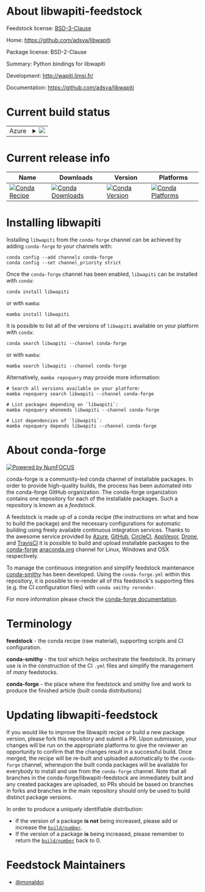 About libwapiti-feedstock
=========================

Feedstock license: [BSD-3-Clause](https://github.com/conda-forge/libwapiti-feedstock/blob/main/LICENSE.txt)

Home: https://github.com/adsva/libwapiti

Package license: BSD-2-Clause

Summary: Python bindings for libwapiti

Development: http://wapiti.limsi.fr/

Documentation: https://github.com/adsva/libwapiti

Current build status
====================


<table>
    
  <tr>
    <td>Azure</td>
    <td>
      <details>
        <summary>
          <a href="https://dev.azure.com/conda-forge/feedstock-builds/_build/latest?definitionId=6665&branchName=main">
            <img src="https://dev.azure.com/conda-forge/feedstock-builds/_apis/build/status/libwapiti-feedstock?branchName=main">
          </a>
        </summary>
        <table>
          <thead><tr><th>Variant</th><th>Status</th></tr></thead>
          <tbody><tr>
              <td>linux_64_python3.10.____cpython</td>
              <td>
                <a href="https://dev.azure.com/conda-forge/feedstock-builds/_build/latest?definitionId=6665&branchName=main">
                  <img src="https://dev.azure.com/conda-forge/feedstock-builds/_apis/build/status/libwapiti-feedstock?branchName=main&jobName=linux&configuration=linux%20linux_64_python3.10.____cpython" alt="variant">
                </a>
              </td>
            </tr><tr>
              <td>linux_64_python3.11.____cpython</td>
              <td>
                <a href="https://dev.azure.com/conda-forge/feedstock-builds/_build/latest?definitionId=6665&branchName=main">
                  <img src="https://dev.azure.com/conda-forge/feedstock-builds/_apis/build/status/libwapiti-feedstock?branchName=main&jobName=linux&configuration=linux%20linux_64_python3.11.____cpython" alt="variant">
                </a>
              </td>
            </tr><tr>
              <td>linux_64_python3.12.____cpython</td>
              <td>
                <a href="https://dev.azure.com/conda-forge/feedstock-builds/_build/latest?definitionId=6665&branchName=main">
                  <img src="https://dev.azure.com/conda-forge/feedstock-builds/_apis/build/status/libwapiti-feedstock?branchName=main&jobName=linux&configuration=linux%20linux_64_python3.12.____cpython" alt="variant">
                </a>
              </td>
            </tr><tr>
              <td>linux_64_python3.13.____cp313</td>
              <td>
                <a href="https://dev.azure.com/conda-forge/feedstock-builds/_build/latest?definitionId=6665&branchName=main">
                  <img src="https://dev.azure.com/conda-forge/feedstock-builds/_apis/build/status/libwapiti-feedstock?branchName=main&jobName=linux&configuration=linux%20linux_64_python3.13.____cp313" alt="variant">
                </a>
              </td>
            </tr><tr>
              <td>linux_64_python3.9.____cpython</td>
              <td>
                <a href="https://dev.azure.com/conda-forge/feedstock-builds/_build/latest?definitionId=6665&branchName=main">
                  <img src="https://dev.azure.com/conda-forge/feedstock-builds/_apis/build/status/libwapiti-feedstock?branchName=main&jobName=linux&configuration=linux%20linux_64_python3.9.____cpython" alt="variant">
                </a>
              </td>
            </tr><tr>
              <td>osx_64_python3.10.____cpython</td>
              <td>
                <a href="https://dev.azure.com/conda-forge/feedstock-builds/_build/latest?definitionId=6665&branchName=main">
                  <img src="https://dev.azure.com/conda-forge/feedstock-builds/_apis/build/status/libwapiti-feedstock?branchName=main&jobName=osx&configuration=osx%20osx_64_python3.10.____cpython" alt="variant">
                </a>
              </td>
            </tr><tr>
              <td>osx_64_python3.11.____cpython</td>
              <td>
                <a href="https://dev.azure.com/conda-forge/feedstock-builds/_build/latest?definitionId=6665&branchName=main">
                  <img src="https://dev.azure.com/conda-forge/feedstock-builds/_apis/build/status/libwapiti-feedstock?branchName=main&jobName=osx&configuration=osx%20osx_64_python3.11.____cpython" alt="variant">
                </a>
              </td>
            </tr><tr>
              <td>osx_64_python3.12.____cpython</td>
              <td>
                <a href="https://dev.azure.com/conda-forge/feedstock-builds/_build/latest?definitionId=6665&branchName=main">
                  <img src="https://dev.azure.com/conda-forge/feedstock-builds/_apis/build/status/libwapiti-feedstock?branchName=main&jobName=osx&configuration=osx%20osx_64_python3.12.____cpython" alt="variant">
                </a>
              </td>
            </tr><tr>
              <td>osx_64_python3.13.____cp313</td>
              <td>
                <a href="https://dev.azure.com/conda-forge/feedstock-builds/_build/latest?definitionId=6665&branchName=main">
                  <img src="https://dev.azure.com/conda-forge/feedstock-builds/_apis/build/status/libwapiti-feedstock?branchName=main&jobName=osx&configuration=osx%20osx_64_python3.13.____cp313" alt="variant">
                </a>
              </td>
            </tr><tr>
              <td>osx_64_python3.9.____cpython</td>
              <td>
                <a href="https://dev.azure.com/conda-forge/feedstock-builds/_build/latest?definitionId=6665&branchName=main">
                  <img src="https://dev.azure.com/conda-forge/feedstock-builds/_apis/build/status/libwapiti-feedstock?branchName=main&jobName=osx&configuration=osx%20osx_64_python3.9.____cpython" alt="variant">
                </a>
              </td>
            </tr>
          </tbody>
        </table>
      </details>
    </td>
  </tr>
</table>

Current release info
====================

| Name | Downloads | Version | Platforms |
| --- | --- | --- | --- |
| [![Conda Recipe](https://img.shields.io/badge/recipe-libwapiti-green.svg)](https://anaconda.org/conda-forge/libwapiti) | [![Conda Downloads](https://img.shields.io/conda/dn/conda-forge/libwapiti.svg)](https://anaconda.org/conda-forge/libwapiti) | [![Conda Version](https://img.shields.io/conda/vn/conda-forge/libwapiti.svg)](https://anaconda.org/conda-forge/libwapiti) | [![Conda Platforms](https://img.shields.io/conda/pn/conda-forge/libwapiti.svg)](https://anaconda.org/conda-forge/libwapiti) |

Installing libwapiti
====================

Installing `libwapiti` from the `conda-forge` channel can be achieved by adding `conda-forge` to your channels with:

```
conda config --add channels conda-forge
conda config --set channel_priority strict
```

Once the `conda-forge` channel has been enabled, `libwapiti` can be installed with `conda`:

```
conda install libwapiti
```

or with `mamba`:

```
mamba install libwapiti
```

It is possible to list all of the versions of `libwapiti` available on your platform with `conda`:

```
conda search libwapiti --channel conda-forge
```

or with `mamba`:

```
mamba search libwapiti --channel conda-forge
```

Alternatively, `mamba repoquery` may provide more information:

```
# Search all versions available on your platform:
mamba repoquery search libwapiti --channel conda-forge

# List packages depending on `libwapiti`:
mamba repoquery whoneeds libwapiti --channel conda-forge

# List dependencies of `libwapiti`:
mamba repoquery depends libwapiti --channel conda-forge
```


About conda-forge
=================

[![Powered by
NumFOCUS](https://img.shields.io/badge/powered%20by-NumFOCUS-orange.svg?style=flat&colorA=E1523D&colorB=007D8A)](https://numfocus.org)

conda-forge is a community-led conda channel of installable packages.
In order to provide high-quality builds, the process has been automated into the
conda-forge GitHub organization. The conda-forge organization contains one repository
for each of the installable packages. Such a repository is known as a *feedstock*.

A feedstock is made up of a conda recipe (the instructions on what and how to build
the package) and the necessary configurations for automatic building using freely
available continuous integration services. Thanks to the awesome service provided by
[Azure](https://azure.microsoft.com/en-us/services/devops/), [GitHub](https://github.com/),
[CircleCI](https://circleci.com/), [AppVeyor](https://www.appveyor.com/),
[Drone](https://cloud.drone.io/welcome), and [TravisCI](https://travis-ci.com/)
it is possible to build and upload installable packages to the
[conda-forge](https://anaconda.org/conda-forge) [anaconda.org](https://anaconda.org/)
channel for Linux, Windows and OSX respectively.

To manage the continuous integration and simplify feedstock maintenance
[conda-smithy](https://github.com/conda-forge/conda-smithy) has been developed.
Using the ``conda-forge.yml`` within this repository, it is possible to re-render all of
this feedstock's supporting files (e.g. the CI configuration files) with ``conda smithy rerender``.

For more information please check the [conda-forge documentation](https://conda-forge.org/docs/).

Terminology
===========

**feedstock** - the conda recipe (raw material), supporting scripts and CI configuration.

**conda-smithy** - the tool which helps orchestrate the feedstock.
                   Its primary use is in the construction of the CI ``.yml`` files
                   and simplify the management of *many* feedstocks.

**conda-forge** - the place where the feedstock and smithy live and work to
                  produce the finished article (built conda distributions)


Updating libwapiti-feedstock
============================

If you would like to improve the libwapiti recipe or build a new
package version, please fork this repository and submit a PR. Upon submission,
your changes will be run on the appropriate platforms to give the reviewer an
opportunity to confirm that the changes result in a successful build. Once
merged, the recipe will be re-built and uploaded automatically to the
`conda-forge` channel, whereupon the built conda packages will be available for
everybody to install and use from the `conda-forge` channel.
Note that all branches in the conda-forge/libwapiti-feedstock are
immediately built and any created packages are uploaded, so PRs should be based
on branches in forks and branches in the main repository should only be used to
build distinct package versions.

In order to produce a uniquely identifiable distribution:
 * If the version of a package **is not** being increased, please add or increase
   the [``build/number``](https://docs.conda.io/projects/conda-build/en/latest/resources/define-metadata.html#build-number-and-string).
 * If the version of a package **is** being increased, please remember to return
   the [``build/number``](https://docs.conda.io/projects/conda-build/en/latest/resources/define-metadata.html#build-number-and-string)
   back to 0.

Feedstock Maintainers
=====================

* [@monaldoj](https://github.com/monaldoj/)

